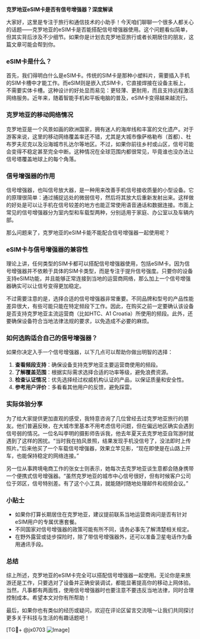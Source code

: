 **克罗地亚eSIM卡是否有信号增强器？深度解读**

大家好，这里是专注于旅行和通信技术的小助手！今天咱们聊聊一个很多人都关心的话题——克罗地亚的eSIM卡是否能搭配信号增强器使用。这个问题看似简单，但其实背后涉及不少细节。如果你是计划去克罗地亚旅行或者长期居住的朋友，这篇文章可能会帮到你。

### eSIM卡是什么？

首先，我们得明白什么是eSIM卡。传统的SIM卡是那种小塑料片，需要插入手机的SIM卡槽中才能工作。而eSIM则是嵌入式SIM卡，它直接焊接在设备主板上，不需要实体卡槽。这种设计的好处显而易见：更轻薄、更耐用，而且支持远程激活网络服务。近年来，随着智能手机和平板电脑的普及，eSIM卡变得越来越流行。

### 克罗地亚的移动网络情况

克罗地亚是一个风景如画的欧洲国家，拥有迷人的海岸线和丰富的文化遗产。对于游客来说，这里的移动网络覆盖率还不错，尤其是大城市像萨格勒布（首都）、杜布罗夫尼克以及沿海城市扎达尔等地区。不过，如果你前往乡村或山区，信号可能会变得不稳定甚至完全中断。这种情况在全球范围内都很常见，毕竟谁也没办法让信号塔覆盖地球上的每个角落。

### 信号增强器的作用

信号增强器，也叫信号放大器，是一种用来改善手机信号接收质量的小型设备。它的原理很简单：通过捕捉远处的微弱信号，然后将其放大后重新发射出来。这样做的好处是可以让手机在信号较差的地方也能正常使用语音通话和数据连接。市面上常见的信号增强器分为室内型和车载型两种，分别适用于家庭、办公室以及车辆内部。

那么问题来了，克罗地亚的eSIM卡能不能配合信号增强器一起使用呢？

### eSIM卡与信号增强器的兼容性

理论上讲，任何类型的SIM卡都可以搭配信号增强器使用，包括eSIM卡。因为信号增强器并不依赖于具体的SIM卡类型，而是专注于提升信号强度。只要你的设备支持eSIM功能，并且能够正常连接到当地的运营商网络，那么加上一个信号增强器确实可以让信号变得更加稳定。

不过需要注意的是，选择合适的信号增强器非常重要。不同品牌和型号的产品性能差异很大，有些可能只能在特定频段下工作。因此，在购买之前一定要确认该设备是否支持克罗地亚主流运营商（比如HTC、A1 Croatia）所使用的频段。此外，还要确保设备符合当地法律法规的要求，以免造成不必要的麻烦。

### 如何选购适合自己的信号增强器？

如果你决定入手一个信号增强器，以下几点可以帮助你做出明智的选择：

1. **查看频段支持**：确保设备支持克罗地亚主要运营商使用的频段。
2. **了解覆盖范围**：根据实际需求选择合适的功率等级，避免浪费资源。
3. **检查认证情况**：优先选择经过权威机构认证的产品，以保证质量和安全性。
4. **参考用户评价**：多看看其他用户的反馈，避免踩雷。

### 实际体验分享

为了给大家提供更加直观的感受，我特意咨询了几位曾经去过克罗地亚旅行的朋友。他们普遍反映，在大城市里基本不用考虑信号问题，但在偏远地区确实会遇到信号弱的情况。一位名叫李明的摄影师告诉我，他去年夏天去克罗地亚自驾游时就遇到了这样的困扰。“当时我在拍风景照，结果发现手机没信号了，没法即时上传照片。”后来他买了一个车载信号增强器，效果立竿见影，“现在即使是在山路上开车，也能保持稳定的网络连接。”

另一位从事跨境电商工作的张女士则表示，她每次去克罗地亚谈生意都会随身携带一个便携式信号增强器。“虽然克罗地亚的城市中心信号很好，但有时候客户公司位于郊区，信号特别差。有了这个小工具，就能随时随地处理邮件和视频会议。”

### 小贴士

- 如果你打算长期居住在克罗地亚，建议提前联系当地运营商询问是否有针对eSIM用户的专属优惠套餐。
- 不同国家对信号增强器的政策可能有所不同，请务必事先了解清楚相关规定。
- 在野外露营或徒步探险时，除了带信号增强器外，还可以准备卫星电话作为备用通讯手段。

### 总结

综上所述，克罗地亚的eSIM卡完全可以搭配信号增强器一起使用。无论你是来旅游还是工作，只要选对了设备并正确安装调试，都能显著提高你的移动上网体验。当然，凡事都有两面性，使用信号增强器时也要注意不要违反当地法律，同时合理控制成本。希望本文对你有所帮助！

最后，如果你也有类似的经历或疑问，欢迎在评论区留言交流哦～让我们共同探讨更多关于科技与生活的有趣话题吧！

[TG💪+ @jx0703 ![Image](https://github.com/user-attachments/assets/dbca1d08-cadb-493c-b0ec-ad6f7a83f270)]